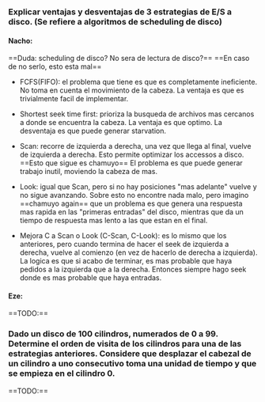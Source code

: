 ### Explicar ventajas y desventajas de 3 estrategias de E/S a disco. (Se refiere a algoritmos de scheduling de disco)

#### Nacho:
==Duda: scheduling de disco? No sera de lectura de disco?==
==En caso de no serlo, esto esta mal==

- FCFS(FIFO): el problema que tiene es que es completamente ineficiente. No toma en cuenta el movimiento de la cabeza. La ventaja es que es trivialmente facil de implementar. 

- Shortest seek time first: prioriza la busqueda de archivos mas cercanos a donde se encuentra la cabeza. La ventaja es que optimo. La desventaja es que puede generar starvation.

- Scan: recorre de izquierda a derecha, una vez que llega al final, vuelve de izquierda a derecha. Esto permite optimizar los accessos a disco. ==Esto que sigue es chamuyo== El problema es que puede generar trabajo inutil, moviendo la cabeza de mas.

- Look: igual que Scan, pero si no hay posiciones "mas adelante" vuelve y no sigue avanzando. Sobre esto no encontre nada malo, pero imagino ==chamuyo again== que un problema es que genera una respuesta mas rapida en las "primeras entradas" del disco, mientras que da un tiempo de respuesta mas lento a las que estan en el final.

- Mejora C a Scan o Look (C-Scan, C-Look): es lo mismo que los anteriores, pero cuando termina de hacer el seek de izquierda a derecha, vuelve al comienzo (en vez de hacerlo de derecha a izquierda). La logica es que si acabo de terminar, es mas probable que haya pedidos a la izquierda que a la derecha. Entonces siempre hago seek donde es mas probable que haya entradas.

#### Eze:
==TODO:==

### Dado un disco de 100 cilindros, numerados de 0 a 99. Determine el orden de visita de los cilindros para una de las estrategias anteriores. Considere que desplazar el cabezal de un cilindro a uno consecutivo toma una unidad de tiempo y que se empieza en el cilindro 0.

==TODO:==
